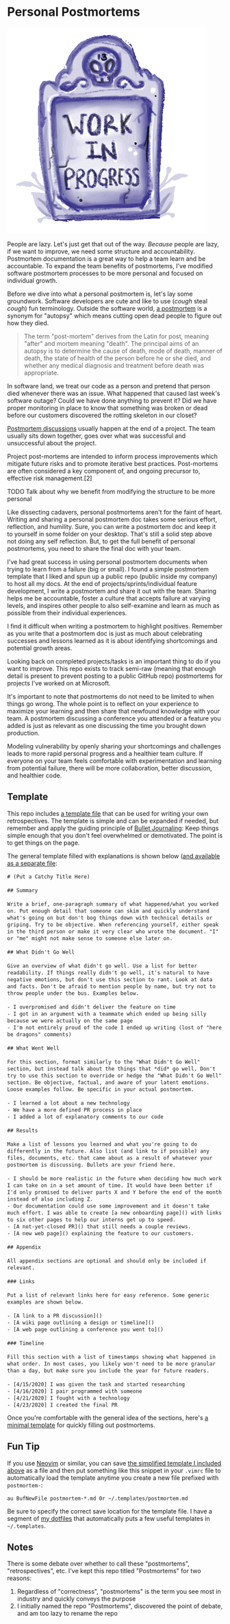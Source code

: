 # Personal Postmortems

[![Work In Progress Tombstone GIF](header.gif)](https://giphy.com/stickers/wip-work-in-progress-eani13-hS9x8qV9bCrBBHx2rq)

People are lazy. Let's just get that out of the way. *Because* people are lazy, if we want to improve, we need some structure and accountability. Postmortem documentation is a great way to help a team learn and be accountable. To expand the team benefits of postmortems, I've modified software postmortem processes to be more personal and focused on individual growth.

Before we dive into what a personal postmortem is, let's lay some groundwork. Software developers are cute and like to use (*cough* steal *cough*) fun terminology. Outside the software world, [a postmortem](https://en.wikipedia.org/wiki/Autopsy) is a synonym for "autopsy" which means cutting open dead people to figure out how they died.

> The term "post-mortem" derives from the Latin for post, meaning "after" and mortem meaning "death". The principal aims of an autopsy is to determine the cause of death, mode of death, manner of death, the state of health of the person before he or she died, and whether any medical diagnosis and treatment before death was appropriate.

In software land, we treat our code as a person and pretend that person died whenever there was an issue. What happened that caused last week's software outage? Could we have done anything to prevent it? Did we have proper monitoring in place to know that something was broken or dead before our customers discovered the rotting skeleton in our closet?

[Postmortem discussions](https://en.wikipedia.org/wiki/Postmortem_documentation) usually happen at the end of a project. The team usually sits down together, goes over what was successful and unsuccessful about the project.

Project post-mortems are intended to inform process improvements which mitigate future risks and to promote iterative best practices. Post-mortems are often considered a key component of, and ongoing precursor to, effective risk management.[2]

TODO Talk about why we benefit from modifying the structure to be more personal

Like dissecting cadavers, personal postmortems aren't for the faint of heart. Writing and sharing a personal postmortem doc takes some serious effort, reflection, and humility. Sure, you can write a postmortem doc and keep it to yourself in some folder on your desktop. That's still a solid step above not doing any self reflection. But, to get the full benefit of personal postmortems, you need to share the final doc with your team.

I've had great success in using personal postmortem documents when trying to learn from a failure (big or small). I found a simple postmortem template that I liked and spun up a public repo (public inside my company) to host all my docs. At the end of projects/sprints/individual feature development, I write a postmortem and share it out with the team. Sharing helps me be accountable, foster a culture that accepts failure at varying levels, and inspires other people to also self-examine and learn as much as possible from their individual experiences.

I find it difficult when writing a postmortem to highlight positives. Remember as you write that a postmortem doc is just as much about celebrating successes and lessons learned as it is about identifying shortcomings and potential growth areas.

Looking back on completed projects/tasks is an important thing to do if you want to improve. This repo exists to track semi-raw (meaning that enough detail is present to prevent posting to a public GitHub repo) postmortems for projects I've worked on at Microsoft.

It's important to note that postmortems do not need to be limited to when things go wrong. The whole point is to reflect on your experience to maximize your learning and then share that newfound knowledge with your team. A postmortem discussing a conference you attended or a feature you added is just as relevant as one discussing the time you brought down production.

Modeling vulnerability by openly sharing your shortcomings and challenges leads to more rapid personal progress and a healthier team culture. If everyone on your team feels comfortable with experimentation and learning from potential failure, there will be more collaboration, better discussion, and healthier code.

## Template

This repo includes [a template file](template.md) that can be used for writing your own retrospectives. The template is simple and can be expanded if needed, but remember and apply the guiding principle of [Bullet Journaling](https://bulletjournal.com/): Keep things simple enough that you don't feel overwhelmed or demotivated. The point is to get things on the page.

The general template filled with explanations is shown below ([and available as a separate file](template-demo.md):

```
# (Put a Catchy Title Here)

## Summary

Write a brief, one-paragraph summary of what happened/what you worked on. Put enough detail that someone can skim and quickly understand what's going on but don't bog things down with technical details or griping. Try to be objective. When referencing yourself, either speak in the third person or make it very clear who wrote the document. "I" or "me" might not make sense to someone else later on.

## What Didn't Go Well

Give an overview of what didn't go well. Use a list for better readability. If things really didn't go well, it's natural to have negative emotions, but don't use this section to rant. Look at data and facts. Don't be afraid to mention people by name, but try not to throw people under the bus. Examples below.

- I overpromised and didn't deliver the feature on time
- I got in an argument with a teammate which ended up being silly because we were actually on the same page
- I'm not entirely proud of the code I ended up writing (lost of "here be dragons" comments)

## What Went Well

For this section, format similarly to the "What Didn't Go Well" section, but instead talk about the things that *did* go well. Don't try to use this section to override or hedge the "What Didn't Go Well" section. Be objective, factual, and aware of your latent emotions. Loose examples follow. Be specific in your actual postmortem.

- I learned a lot about a new technology
- We have a more defined PR process in place
- I added a lot of explanatory comments to our code

## Results

Make a list of lessons you learned and what you're going to do differently in the future. Also list (and link to if possible) any files, documents, etc. that came about as a result of whatever your postmortem is discussing. Bullets are your friend here.

- I should be more realistic in the future when deciding how much work I can take on in a set amount of time. It would have been better if I'd only promised to deliver parts X and Y before the end of the month instead of also including Z.
- Our documentation could use some improvement and it doesn't take much effort. I was able to create [a new onboarding page]() with links to six other pages to help our interns get up to speed.
- [A not-yet-closed PR]() that still needs a couple reviews.
- [A new web page]() explaining the feature to our customers.

## Appendix

All appendix sections are optional and should only be included if relevant.

### Links

Put a list of relevant links here for easy reference. Some generic examples are shown below.

- [A link to a PR discussion]()
- [A wiki page outlining a design or timeline]()
- [A web page outlining a conference you went to]()

### Timeline

Fill this section with a list of timestamps showing what happened in what order. In most cases, you likely won't need to be more granular than a day, but make sure you include the year for future readers.

- [4/15/2020] I was given the task and started researching
- [4/16/2020] I pair programmed with someone
- [4/21/2020] I fought with a technology
- [4/23/2020] I created the final PR
```

Once you're comfortable with the general idea of the sections, here's [a minimal template](template.md) for quickly filling out postmortems.

## Fun Tip

If you use [Neovim](https://github.com/neovim/neovim) or similar, you can save [the simplified template I included above](template.md) as a file and then put something like this snippet in your `.vimrc` file to automatically load the template anytime you create a new file prefixed with `postmortem-`:

```
au BufNewFile postmortem-*.md 0r ~/.templates/postmortem.md
```

Be sure to specify the correct save location for the template file. I have a segment of [my dotfiles](https://github.com/jessemillar/dotfiles) that automatically puts a few useful templates in `~/.templates`.

## Notes

There is some debate over whether to call these "postmortems", "retrospectives", etc. I've kept this repo titled "Postmortems" for two reasons:
1. Regardless of "correctness", "postmortems" is the term you see most in industry and quickly conveys the purpose
1. I initially named the repo "Postmortems", discovered the point of debate, and am too lazy to rename the repo

